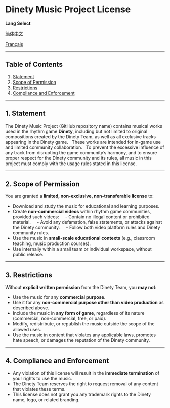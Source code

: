 # Dinety Music Project License  

**Lang Select**

[简体中文](LICENSE_zh.md)

[Français](LICENSE_fr.md)

---

## Table of Contents
1. [Statement](#1-statement)
2. [Scope of Permission](#2-scope-of-permission)
3. [Restrictions](#3-restrictions)
4. [Compliance and Enforcement](#4-compliance-and-enforcement)


---

## 1. Statement  
The Dinety Music Project (GitHub repository name) contains musical works used in the rhythm game **Dinety**, including but not limited to original compositions created by the Dinety Team, as well as all exclusive tracks appearing in the Dinety game.  
These works are intended for in-game use and limited community collaboration.  
To prevent the excessive influence of any track from disrupting the game community’s harmony, and to ensure proper respect for the Dinety community and its rules, all music in this project must comply with the usage rules stated in this license.

---

## 2. Scope of Permission  
You are granted a **limited, non-exclusive, non-transferable license** to:  
- Download and study the music for educational and learning purposes.  
- Create **non-commercial videos** within rhythm game communities, provided such videos:  
  - Contain no illegal content or prohibited material.  
  - Avoid any defamation, false statements, or attacks against the Dinety community.  
  - Follow both video platform rules and Dinety community rules.  
- Use the music in **small-scale educational contexts** (e.g., classroom teaching, music production courses).  
- Use internally within a small team or individual workspace, without public release.  

---

## 3. Restrictions  
Without **explicit written permission** from the Dinety Team, you **may not**:  
- Use the music for any **commercial purpose**.  
- Use it for any **non-commercial purpose other than video production** as described above.  
- Include the music in **any form of game**, regardless of its nature (commercial, non-commercial, free, or paid).  
- Modify, redistribute, or republish the music outside the scope of the allowed uses.  
- Use the music in content that violates any applicable laws, promotes hate speech, or damages the reputation of the Dinety community.  

---

## 4. Compliance and Enforcement  
- Any violation of this license will result in the **immediate termination** of your rights to use the music.  
- The Dinety Team reserves the right to request removal of any content that violates these terms.  
- This license does not grant you any trademark rights to the Dinety name, logo, or related branding.
